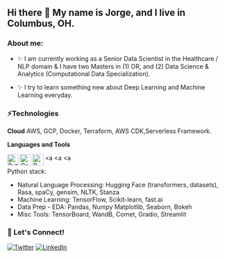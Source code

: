 ## Hi there 👋 My name is Jorge, and I live in Columbus, OH.

### About me:

* :sparkles: I am currently working as a Senior Data Scientist in the Healthcare / NLP domain & I have two Masters in (1) OR, and (2) Data Science & Analytics (Computational Data Specialization).

-  :sparkles: I try to learn something new about Deep Learning and Machine Learning everyday.


### ⚡Technologies 

**Cloud**
AWS, GCP, Docker, Terraform, AWS CDK,Serverless Framework.



**Languages and Tools**

<a <img align="left" alt="Python" width="26px" src="https://cdn.jsdelivr.net/npm/simple-icons@3.6.1/icons/python.svg" /></a>
<a <img align="left" alt="Go" width="26px" src="https://cdn.jsdelivr.net/npm/simple-icons@3.6.1/icons/go.svg" /></a>
<a <img align="left" alt="R" width="26px" src="https://cdn.jsdelivr.net/npm/simple-icons@3.6.1/icons/rstudio.svg" /></a>


Python stack:
- Natural Language Processing: Hugging Face (transformers, datasets), Rasa, spaCy, gensim, NLTK, Stanza
- Machine Learning: TensorFlow, Scikit-learn, fast.ai
- Data Prep - EDA: Pandas, Numpy Matplotlib, Seaborn, Bokeh
- Misc Tools: TensorBoard, WandB, Comet, Gradio, Streamlit


### 🔗 Let's Connect!

<a href="https://twitter.com/jorge_utd" target="_blank"><img alt="Twitter" src="https://img.shields.io/badge/twitter-%231DA1F2.svg?&style=for-the-badge&logo=twitter&logoColor=white" /></a>
<a href="https://www.linkedin.com/in/jorge-lopez-grisman-b1197953/" target="_blank"><img alt="LinkedIn" src="https://img.shields.io/badge/linkedin-%230077B5.svg?&style=for-the-badge&logo=linkedin&logoColor=white" /></a>

